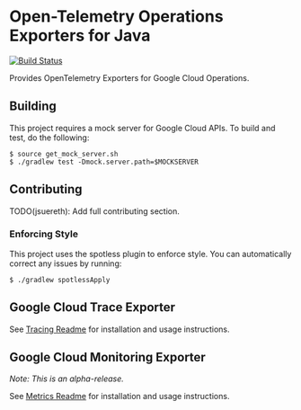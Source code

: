 # Open-Telemetry Operations Exporters for Java

[![Build Status][circleci-image]][circleci-url]

Provides OpenTelemetry Exporters for Google Cloud Operations. 

[circleci-image]: https://circleci.com/gh/GoogleCloudPlatform/opentelemetry-operations-java.svg?style=shield 
[circleci-url]: https://circleci.com/gh/GoogleCloudPlatform/opentelemetry-operations-java



## Building

This project requires a mock server for Google Cloud APIs.  To build and test, do the following:

```
$ source get_mock_server.sh
$ ./gradlew test -Dmock.server.path=$MOCKSERVER
```


## Contributing

TODO(jsuereth): Add full contributing section.


### Enforcing Style

This project uses the spotless plugin to enforce style.  You can automatically correct any issues by running:

```
$ ./gradlew spotlessApply
```


## Google Cloud Trace Exporter

See [Tracing Readme](exporters/trace/README.md) for installation and usage instructions.

## Google Cloud Monitoring Exporter

*Note: This is an alpha-release.*

See [Metrics Readme](exporters/metrics/README.md) for installation and usage instructions.